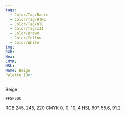 ```yaml
---
tags:
  - Color/Tag/Basic
  - Color/Tag/HTML
  - Color/Tag/NTC
  - Color/Tag/x11
  - Color/Brown
  - Color/Yellow
  - Color/White
img: 
RGB: 
Hex: 
CMYK: 
HSL: 
Name: Beige
Palette ID#:
---
```

Beige
```palette
#F5F5DC
```
RGB 245, 245, 220
CMYK	0, 0, 10, 4
HSL	60°, 55.6, 91.2